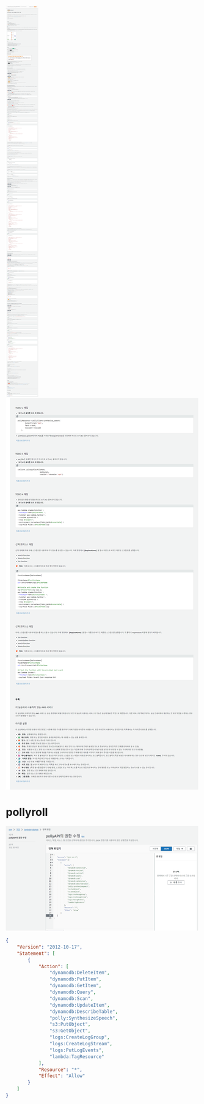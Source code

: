 ![alt text](images/markdown-image.png)
![alt text](images/markdown-image-1.png)




# pollyroll
![alt text](images/markdown-image-2.png)
```json  
{
	"Version": "2012-10-17",
	"Statement": [
		{
			"Action": [
				"dynamodb:DeleteItem",
				"dynamodb:PutItem",
				"dynamodb:GetItem",
				"dynamodb:Query",
				"dynamodb:Scan",
				"dynamodb:UpdateItem",
				"dynamodb:DescribeTable",
				"polly:SynthesizeSpeech",
				"s3:PutObject",
				"s3:GetObject",
				"logs:CreateLogGroup",
				"logs:CreateLogStream",
				"logs:PutLogEvents",
				"lambda:TagResource"
			],
			"Resource": "*",
			"Effect": "Allow"
		}
	]
}
```